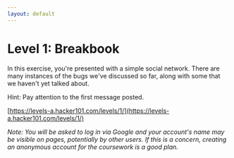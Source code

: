 ```yaml
---
layout: default
---
```


Level 1: Breakbook
==================

In this exercise, you're presented with a simple social network. There are many instances of the bugs we've discussed so far, along with some that we haven't yet talked about.

Hint: Pay attention to the first message posted.

[https://levels-a.hacker101.com/levels/1/](https://levels-a.hacker101.com/levels/1/)

*Note: You will be asked to log in via Google and your account's name may be visible on pages, potentially by other users.  If this is a concern, creating an anonymous account for the coursework is a good plan.*
